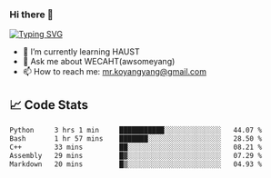 ### Hi there 👋

[![Typing SVG](https://readme-typing-svg.herokuapp.com?color=%23F78A63&lines=Here+are+some+ideas+to+get+you+started%3A)](https://git.io/typing-svg)

- 🌱 I’m currently learning HAUST
- 💬 Ask me about WECAHT(awsomeyang)
- 📫 How to reach me: mr.koyangyang@gmail.com

## &#x1f4c8; Code Stats
<!--START_SECTION:waka-->

```txt
Python     3 hrs 1 min     ███████████░░░░░░░░░░░░░░   44.07 %
Bash       1 hr 57 mins    ███████░░░░░░░░░░░░░░░░░░   28.50 %
C++        33 mins         ██░░░░░░░░░░░░░░░░░░░░░░░   08.21 %
Assembly   29 mins         █▓░░░░░░░░░░░░░░░░░░░░░░░   07.29 %
Markdown   20 mins         █▒░░░░░░░░░░░░░░░░░░░░░░░   04.93 %
```

<!--END_SECTION:waka-->